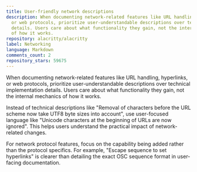 ```yaml
---
title: User-friendly network descriptions
description: When documenting network-related features like URL handling, hyperlinks,
  or web protocols, prioritize user-understandable descriptions over technical implementation
  details. Users care about what functionality they gain, not the internal mechanics
  of how it works.
repository: alacritty/alacritty
label: Networking
language: Markdown
comments_count: 2
repository_stars: 59675
---
```


When documenting network-related features like URL handling, hyperlinks, or web protocols, prioritize user-understandable descriptions over technical implementation details. Users care about what functionality they gain, not the internal mechanics of how it works.

Instead of technical descriptions like "Removal of characters before the URL scheme now take UTF8 byte sizes into account", use user-focused language like "Unicode characters at the beginning of URLs are now ignored". This helps users understand the practical impact of network-related changes.

For network protocol features, focus on the capability being added rather than the protocol specifics. For example, "Escape sequence to set hyperlinks" is clearer than detailing the exact OSC sequence format in user-facing documentation.